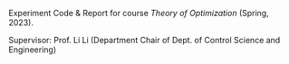 Experiment Code & Report for course *Theory of Optimization* (Spring, 2023). 

Supervisor: Prof. Li Li (Department Chair of Dept. of Control Science and Engineering)

